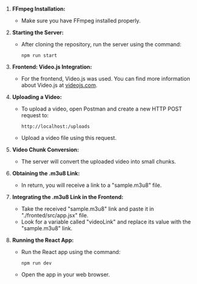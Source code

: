 1. **FFmpeg Installation:**
   - Make sure you have FFmpeg installed properly.

2. **Starting the Server:**
   - After cloning the repository, run the server using the command:
     ```
     npm run start
     ```

3. **Frontend: Video.js Integration:**
   - For the frontend, Video.js was used. You can find more information about Video.js at [videojs.com](https://videojs.com/).

4. **Uploading a Video:**
   - To upload a video, open Postman and create a new HTTP POST request to:
     ```
     http://localhost:/uploads
     ```
   - Upload a video file using this request.

5. **Video Chunk Conversion:**
   - The server will convert the uploaded video into small chunks.

6. **Obtaining the .m3u8 Link:**
   - In return, you will receive a link to a "sample.m3u8" file.

7. **Integrating the .m3u8 Link in the Frontend:**
   - Take the received "sample.m3u8" link and paste it in "./fronted/src/app.jsx" file.
   - Look for a variable called "videoLink" and replace its value with the "sample.m3u8" link.

8. **Running the React App:**
   - Run the React app using the command:
     ```
     npm run dev
     ```
   - Open the app in your web browser.
